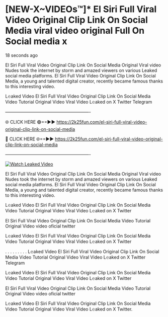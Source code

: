 # [NEW-X~VIDEOs™]* El Siri Full Viral Video Original Clip Link On Social Media viral video original Full On Social media x

18 seconds ago

El Siri Full Viral Video Original Clip Link On Social Media Original Viral video Nudes took the internet by storm and amazed viewers on various Leaked social media platforms. El Siri Full Viral Video Original Clip Link On Social Media, a young and talented digital creator, recently became famous thanks to this interesting video.

L𝚎aked Video El Siri Full Viral Video Original Clip Link On Social Media Video Tutorial Original Video Viral Video L𝚎aked on X Twitter Telegram

———————————————————-

🌐 CLICK HERE 🟢==►► https://2k25fun.com/el-siri-full-viral-video-original-clip-link-on-social-media

🔴 CLICK HERE 🌐==►► https://2k25fun.com/el-siri-full-viral-video-original-clip-link-on-social-media

———————————————————-

[![Watch Leaked Video](https://miro.medium.com/v2/resize:fit:828/format:webp/1*cilzJN44JGOrTw9NJCrNHA.gif "Watch Leaked Video")](https://2k25fun.com/el-siri-full-viral-video-original-clip-link-on-social-media)

El Siri Full Viral Video Original Clip Link On Social Media Original Viral video Nudes took the internet by storm and amazed viewers on various Leaked social media platforms. El Siri Full Viral Video Original Clip Link On Social Media, a young and talented digital creator, recently became famous thanks to this interesting video.

L𝚎aked Video El Siri Full Viral Video Original Clip Link On Social Media Video Tutorial Original Video Viral Video L𝚎aked on X Twitter

El Siri Full Viral Video Original Clip Link On Social Media Video Tutorial Original Video video oficial twitter

L𝚎aked Video El Siri Full Viral Video Original Clip Link On Social Media Video Tutorial Original Video Viral Video L𝚎aked on X Twitter

. . . . . . . . . L𝚎aked Video El Siri Full Viral Video Original Clip Link On Social Media Video Tutorial Original Video Viral Video L𝚎aked on X Twitter Telegram

L𝚎aked Video El Siri Full Viral Video Original Clip Link On Social Media Video Tutorial Original Video Viral Video L𝚎aked on X Twitter

El Siri Full Viral Video Original Clip Link On Social Media Video Tutorial Original Video video oficial twitter

L𝚎aked Video El Siri Full Viral Video Original Clip Link On Social Media Video Tutorial Original Video Viral Video L𝚎aked on X Twitter.